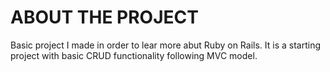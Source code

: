 # ABOUT THE PROJECT

Basic project I made in order to lear more abut Ruby on Rails. It is a starting project with basic CRUD functionality following MVC model.
